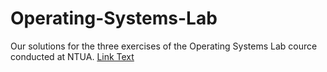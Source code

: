 # Operating-Systems-Lab
Our solutions for the three exercises of the Operating Systems Lab cource conducted at NTUA.
[Link Text](https://github.com/ConstantinePapadopoulos)
